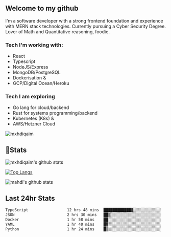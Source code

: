 ## Welcome to my github

I'm a software developer with a strong frontend foundation and experience with MERN stack technologies. Currently pursuing a Cyber Security Degree. Lover of Math and Quantitative reasoning, foodie.

### Tech I'm working with:

- React
- Typescript
- NodeJS/Express
- MongoDB/PostgreSQL
- Dockerisation &
- GCP/Digital Ocean/Heroku

### Tech I am exploring

- Go lang for cloud/backend
- Rust for systems programming/backend
- Kubernetes (K8s) &
- AWS/Hetzner Cloud

![mxhdiqaim](https://komarev.com/ghpvc/?username=mxhdiqaim&label=Profile%20views&color=0e75b6&style=flat)

## 📝Stats

![mxhdiqaim's github stats](https://github-readme-stats.vercel.app/api?username=mxhdiqaim&show_icons=true&count_private=true&title_color=70a5fd&icon_color=bf91f3&text_color=38bdae&bg_color=0d1117)

[![Top Langs](https://github-readme-stats.vercel.app/api/top-langs/?username=mxhdiqaim&exclude_repo=asp_nnl)](https://github.com/mxhdiqaim)

![mahdi's github stats](https://github-readme-streak-stats.herokuapp.com/?user=mxhdiqaim&show_icons=true&count_private=true&title_color=70a5fd&icon_color=bf91f3&text_color=38bdae&bg_color=0d1117)

## Last 24hr Stats

 <!--START_SECTION:waka-->

```txt
TypeScript                 12 hrs 48 mins  ████████████▓░░░░░░░░░░░░   50.68 %
JSON                       2 hrs 30 mins   ██▒░░░░░░░░░░░░░░░░░░░░░░   09.93 %
Docker                     1 hr 58 mins    ██░░░░░░░░░░░░░░░░░░░░░░░   07.80 %
YAML                       1 hr 40 mins    █▓░░░░░░░░░░░░░░░░░░░░░░░   06.65 %
Python                     1 hr 24 mins    █▒░░░░░░░░░░░░░░░░░░░░░░░   05.58 %
```

<!--END_SECTION:waka-->
